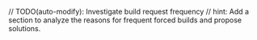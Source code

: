 // TODO(auto-modify): Investigate build request frequency
// hint: Add a section to analyze the reasons for frequent forced builds and propose solutions.
